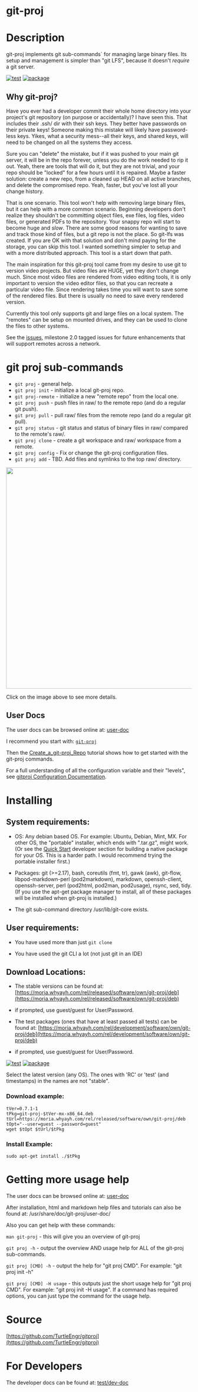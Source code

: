 # git-proj

[//]: # (The README.html is generated from this file. Usually pod is used for formatting.)

# Description

git-proj implements git sub-commands` for managing large binary files.
Its setup and management is simpler than "git LFS", because it doesn't
*require* a git server.

[![test](https://github.com/TurtleEngr/gitproj/actions/workflows/test.yml/badge.svg)](https://github.com/TurtleEngr/gitproj/actions/workflows/test.yml)
[![package](https://github.com/TurtleEngr/gitproj/actions/workflows/package.yml/badge.svg)](https://github.com/TurtleEngr/gitproj/actions/workflows/package.yml)

## Why git-proj?

Have you ever had a developer commit their whole home directory into
your project's git repository (on purpose or accidentally)? I have
seen this. That includes their .ssh/ dir with their ssh keys. They
better have passwords on their private keys! Someone making this
mistake will likely have password-less keys. Yikes, what a security
mess--all their keys, and shared keys, will need to be changed on
all the systems they access.

Sure you can "delete" the mistake, but if it was pushed to your main
git server, it will be in the repo forever, unless you do the work
needed to rip it out. Yeah, there are tools that will do it, but they
are not trivial, and your repo should be "locked" for a few hours
until it is repaired. Maybe a faster solution: create a new repo, from
a cleaned up HEAD on all active branches, and delete the compromised
repo. Yeah, faster, but you've lost all your change history.

That is one scenario. This tool won't help with removing large binary
files, but it can help with a more common scenario. Beginning
developers don't realize they shouldn't be committing object files,
exe files, log files, video files, or generated PDFs to the
repository. Your snappy repo will start to become huge and
*slow*. There are some good reasons for wanting to save and track
those kind of files, but a git repo is not the place. So git-lfs was
created. If you are OK with that solution and don't mind paying for
the storage, you can skip this tool. I wanted something simpler to
setup and with a more distributed approach. This tool is a start down
that path.

The main inspiration for this git-proj tool came from my desire to use
git to version video projects. But video files are HUGE, yet they
don't change much. Since most video files are rendered from video
editing tools, it is only important to version the video editor files,
so that you can recreate a particular video file. Since rendering
takes time you will want to save some of the rendered files. But there
is usually no need to save every rendered version.

Currently this tool only supports git and large files on a local
system. The "remotes" can be setup on mounted drives, and they can be
used to clone the files to other systems.

See the
[issues](https://github.com/TurtleEngr/gitproj/issues?q=is%3Aopen+is%3Aissue+milestone%3A%222.0+Release%22),
milestone 2.0 tagged issues for future enhancements that will support
remotes across a network.

# git proj sub-commands

* `git proj` - general help.
* `git proj init` - initialize a local git-proj repo.
* `git proj-remote` - initialize a new "remote repo" from the local one.
* `git proj push` - push files in raw/ to the remote repo (and do a regular git push).
* `git proj pull` - pull raw/ files from the remote repo (and do a regular git pull).
* `git proj status` - git status and status of binary files in raw/ compared to the remote's raw/.
* `git proj clone` - create a git workspace and raw/ workspace from a remote.
* `git proj config` - Fix or change the git-proj configuration files.
* `git proj add` - TBD. Add files and symlinks to the top raw/ directory.

[<img src="https://moria.whyayh.com/rel/released/software/own/git-proj/image/git-proj_User_DFD.png" width="600"/>](https://docs.google.com/presentation/d/15JqVxkBczpMKwtJI64FNU-2ixbXCh2ijwS3vfIBt4ko/edit#slide=id.p)

Click on the image above to see more details.

## User Docs

The user docs can be browsed online at:
[user-doc](https://github.com/TurtleEngr/gitproj/tree/main/doc/user-doc)

I recommend you start with:
[`git-proj`](https://github.com/TurtleEngr/gitproj/blob/main/doc/user-doc/git-proj.md)

Then the
[Create_a_git-proj_Repo](https://github.com/TurtleEngr/gitproj/blob/main/doc/user-doc/tutorial/create_a_git-proj_repo.md)
tutorial shows how to get started with the git-proj commands.

For a full understanding of all the configuration variable and their
"levels", see
[gitproj Configuration Documentation](https://github.com/TurtleEngr/gitproj/blob/main/doc/user-doc/config.md).

# Installing

## System requirements:

* OS: Any debian based OS. For example: Ubuntu, Debian, Mint, MX.  For
other OS, the "portable" installer, which ends with ".tar.gz", might
work. (Or see the [Quick
Start](https://github.com/TurtleEngr/gitproj/blob/develop/test/dev-doc/README.md#quick-start)
developer section for building a native package for your OS. This is a
harder path. I would recommend trying the portable installer first.)

* Packages: git (>=2.17), bash, coreutils (fmt, tr), gawk (awk),
git-flow, libpod-markdown-perl (pod2markdown), markdown,
openssh-client, openssh-server, perl (pod2html, pod2man, pod2usage),
rsync, sed, tidy. (If you use the apt-get package manager to install,
all of these packages will be installed when git-proj is installed.)

* The git sub-command directory /usr/lib/git-core exists.

## User requirements:

* You have used more than just `git clone`

* You have used the git CLI a lot (not just git in an IDE)

## Download Locations:

* The stable versions can be found at:
[https://moria.whyayh.com/rel/released/software/own/git-proj/deb](https://moria.whyayh.com/rel/released/software/own/git-proj/deb)
- if prompted, use guest/guest for User/Password.

* The test packages (ones that have at least passed all tests) can be
found at:
[https://moria.whyayh.com/rel/development/software/own/git-proj/deb](https://moria.whyayh.com/rel/development/software/own/git-proj/deb)
- if prompted, use guest/guest for User/Password.

[![test](https://github.com/TurtleEngr/gitproj/actions/workflows/test.yml/badge.svg)](https://github.com/TurtleEngr/gitproj/actions/workflows/test.yml)
[![package](https://github.com/TurtleEngr/gitproj/actions/workflows/package.yml/badge.svg)](https://github.com/TurtleEngr/gitproj/actions/workflows/package.yml)

Select the latest version (any OS). The ones with 'RC' or 'test' (and
timestamps) in the names are not "stable".

### Download example:

    tVer=0.7.1-1
    tPkg=git-proj-$tVer-mx-x86_64.deb
    tUrl=https://moria.whyayh.com/rel/released/software/own/git-proj/deb
    tOpt="--user=guest --password=guest"
    wget $tOpt $tUrl/$tPkg

### Install Example:

    sudo apt-get install ./$tPkg

# Getting more usage help

The user docs can be browsed online at:
[user-doc](https://github.com/TurtleEngr/gitproj/tree/main/doc/user-doc)

After installation, html and markdown help files and tutorials can
also be found at: /usr/share/doc/git-proj/user-doc/

Also you can get help with these commands:

`man git-proj` - this will give you an overview of git-proj

`git proj -h` - output the overview AND usage help for ALL of the
git-proj sub-commands.

`git proj [CMD] -h` - output the help for "git proj CMD".
For example: "git proj init -h"

`git proj [CMD] -H usage` - this outputs just the short usage help for
"git proj CMD".  For example: "git proj init -H usage". If a command
has required options, you can just type the command for the usage
help.

# Source

[https://github.com/TurtleEngr/gitproj](https://github.com/TurtleEngr/gitproj)

# For Developers

The developer docs can be found at:
[test/dev-doc](https://github.com/TurtleEngr/gitproj/tree/develop/test/dev-doc)
